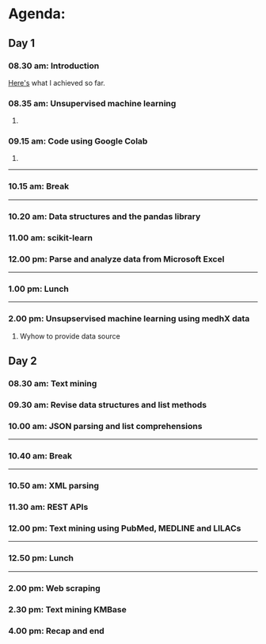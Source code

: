 # Agenda:

## Day 1

### 08.30 am: Introduction
[Here's](https://docs.google.com/presentation/d/e/2PACX-1vRbfvQpTP4ARbARRWhOL6WZ6koCKSHvf5OxFyHcJjn8GHXG3OpuneEH6uMYlpxKX0H_sEfHB6KAKrkq/pub?start=true&loop=false&slide=id.g29007063b8d_0_118) what I achieved so far.

### 08.35 am: Unsupervised machine learning
  1. 

### 09.15 am: Code using Google Colab
  1. 

___

### 10.15 am: Break
___

### 10.20 am: Data structures and the pandas library

### 11.00 am: scikit-learn

### 12.00 pm: Parse and analyze data from Microsoft Excel

___

### 1.00 pm: Lunch
___

### 2.00 pm: Unsupservised machine learning using medhX data
  1. Wyhow to provide data source


## Day 2

### 08.30 am: Text mining

### 09.30 am: Revise data structures and list methods

### 10.00 am: JSON parsing and list comprehensions

___

### 10.40 am: Break
___

### 10.50 am: XML parsing

### 11.30 am: REST APIs

### 12.00 pm: Text mining using PubMed, MEDLINE and LILACs

___

### 12.50 pm: Lunch
___

### 2.00 pm: Web scraping

### 2.30 pm: Text mining KMBase

### 4.00 pm: Recap and end

